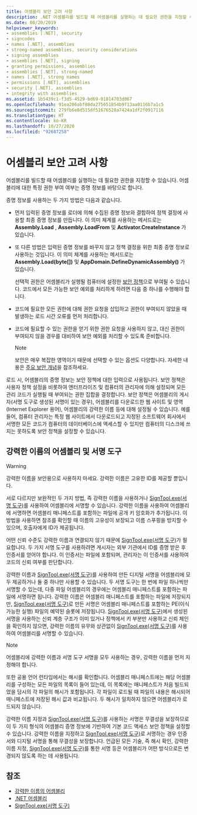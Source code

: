 ```yaml
---
title: 어셈블리 보안 고려 사항
description: .NET 어셈블리를 빌드할 때 어셈블리를 실행하는 데 필요한 권한을 지정할 수 있습니다. 이 문서에서는 강력한 이름의 어셈블리 및 서명 도구에 대해 설명합니다.
ms.date: 08/20/2019
helpviewer_keywords:
- assemblies [.NET], security
- signcodes
- names [.NET], assemblies
- strong-named assemblies, security considerations
- signing assemblies
- assemblies [.NET], signing
- granting permissions, assemblies
- assemblies [.NET], strong-named
- names [.NET], strong names
- permissions [.NET], assemblies
- security [.NET], assemblies
- integrity with assemblies
ms.assetid: 1b5439c1-f3d5-4529-bd69-01814703d067
ms.openlocfilehash: 91ea206abf80da275651854b9f13aa0116b7a1c5
ms.sourcegitcommit: 279fb6e8d515df51676528a7424a1df2f0917116
ms.translationtype: HT
ms.contentlocale: ko-KR
ms.lasthandoff: 10/27/2020
ms.locfileid: "92687258"
---
```

# <a name="assembly-security-considerations"></a>어셈블리 보안 고려 사항

어셈블리를 빌드할 때 어셈블리를 실행하는 데 필요한 권한을 지정할 수 있습니다. 어셈블리에 대한 특정 권한 부여 여부는 증명 정보를 바탕으로 합니다.  
  
 증명 정보를 사용하는 두 가지 방법은 다음과 같습니다.  
  
- 먼저 입력된 증명 정보를 로더에 의해 수집된 증명 정보와 결합하여 정책 결정에 사용할 최종 증명 정보를 만듭니다. 이 의미 체계를 사용하는 메서드로는 **Assembly.Load** , **Assembly.LoadFrom** 및 **Activator.CreateInstance** 가 있습니다.  
  
- 또 다른 방법은 입력된 증명 정보를 바꾸지 않고 정책 결정을 위한 최종 증명 정보로 사용하는 것입니다. 이 의미 체계를 사용하는 메서드로는 **Assembly.Load(byte[])** 및 **AppDomain.DefineDynamicAssembly()** 가 있습니다.  
  
  선택적 권한은 어셈블리가 실행될 컴퓨터에 설정한 [보안 정책](../../framework/misc/code-access-security-basics.md)으로 부여될 수 있습니다. 코드에서 모든 가능한 보안 예외를 처리하게 하려면 다음 중 하나를 수행해야 합니다.  
  
- 코드에 필요한 모든 권한에 대해 권한 요청을 삽입하고 권한이 부여되지 않았을 때 발생하는 로드 시간 오류를 먼저 처리합니다.  
  
- 코드에 필요할 수 있는 권한을 얻기 위한 권한 요청을 사용하지 않고, 대신 권한이 부여되지 않을 경우를 대비하여 보안 예외를 처리할 수 있도록 준비합니다.  
  
  > [!NOTE]
  > 보안은 매우 복잡한 영역이기 때문에 선택할 수 있는 옵션도 다양합니다. 자세한 내용은 [주요 보안 개념](../security/key-security-concepts.md)을 참조하세요.  
  
 로드 시, 어셈블리의 증명 정보는 보안 정책에 대한 입력으로 사용됩니다. 보안 정책은 사용자 정책 설정을 비롯하여 엔터프라이즈 및 컴퓨터의 관리자에 의해 설정되며 모든 관리 코드가 실행될 때 부여되는 권한 집합을 결정합니다. 보안 정책은 어셈블리의 게시자(서명 도구로 생성된 서명이 있는 경우), 어셈블리를 다운로드한 웹 사이트 및 영역(Internet Explorer 용어), 어셈블리의 강력한 이름 등에 대해 설정될 수 있습니다. 예를 들어, 컴퓨터 관리자는 특정 웹 사이트에서 다운로드되고 지정된 소프트웨어 회사에서 서명한 모든 코드가 컴퓨터의 데이터베이스에 액세스할 수 있지만 컴퓨터의 디스크에 쓰지는 못하도록 보안 정책을 설정할 수 있습니다.  
  
## <a name="strong-named-assemblies-and-signing-tools"></a>강력한 이름의 어셈블리 및 서명 도구  

 > [!WARNING]
 > 강력한 이름을 보안용으로 사용하지 마세요. 강력한 이름은 고유한 ID를 제공할 뿐입니다.

 서로 다르지만 보완적인 두 가지 방법, 즉 강력한 이름을 사용하거나 [SignTool.exe(서명 도구)](../../framework/tools/signtool-exe.md)를 사용하여 어셈블리에 서명할 수 있습니다. 강력한 이름을 사용하여 어셈블리에 서명하면 어셈블리 매니페스트를 포함하는 파일에 공개 키 암호화가 추가됩니다. 이 방법을 사용하면 참조를 확인할 때 이름의 고유성이 보장되고 이름 스푸핑을 방지할 수 있으며, 호출자에게 ID가 제공됩니다.  
  
 어떤 신뢰 수준도 강력한 이름과 연결되지 않기 때문에 [SignTool.exe(서명 도구)](../../framework/tools/signtool-exe.md)가 필요합니다. 두 가지 서명 도구를 사용하려면 게시자는 외부 기관에서 ID를 증명 받은 후 인증서를 얻어야 합니다. 이 인증서는 파일에 포함되며, 관리자는 이 인증서를 사용하여 코드의 신뢰 여부를 판단합니다.  
  
 강력한 이름과 [SignTool.exe(서명 도구)](../../framework/tools/signtool-exe.md)를 사용하여 만든 디지털 서명을 어셈블리에 모두 제공하거나 둘 중 하나만 사용할 수 있습니다. 두 서명 도구는 한 번에 파일 하나씩만 서명할 수 있는데, 다중 파일 어셈블리의 경우에는 어셈블리 매니페스트를 포함하는 파일에 서명하면 됩니다. 강력한 이름은 어셈블리 매니페스트를 포함하는 파일에 저장되지만, [SignTool.exe(서명 도구)](../../framework/tools/signtool-exe.md)로 만든 서명은 어셈블리 매니페스트를 포함하는 PE(이식 가능한 실행) 파일의 예약된 슬롯에 저장됩니다. [SignTool.exe(서명 도구)](../../framework/tools/signtool-exe.md)에서 생성된 서명을 사용하는 신뢰 계층 구조가 이미 있거나 정책에서 키 부분만 사용하고 신뢰 체인을 확인하지 않으면, 강력한 이름의 유무와 상관없이 [SignTool.exe(서명 도구)](../../framework/tools/signtool-exe.md)를 사용하여 어셈블리를 서명할 수 있습니다.  
  
> [!NOTE]
> 어셈블리에 강력한 이름과 서명 도구 서명을 모두 사용하는 경우, 강력한 이름을 먼저 지정해야 합니다.  
  
 또한 공용 언어 런타임에서는 해시를 확인합니다. 어셈블리 매니페스트에는 해당 어셈블리를 구성하는 모든 파일의 목록이 들어 있는데, 이 목록에는 매니페스트가 처음 빌드되었을 당시의 각 파일의 해시가 포함됩니다. 각 파일이 로드될 때 파일의 내용은 해시되어 매니페스트에 저장된 해시 값과 비교됩니다. 두 해시가 일치하지 않으면 어셈블리가 로드되지 않습니다.  
  
 강력한 이름 지정과 [SignTool.exe(서명 도구)](../../framework/tools/signtool-exe.md)를 사용하는 서명은 무결성을 보장하므로 이 두 가지 형식의 어셈블리 증명 정보에 기반하여 기본 코드 액세스 보안 정책을 설정할 수 있습니다. 강력한 이름을 지정하고 [SignTool.exe(서명 도구)](../../framework/tools/signtool-exe.md)로 서명하는 경우 인증서와 디지털 서명을 통해 무결성을 보장합니다. 언급된 모든 기술, 즉 해시 확인, 강력한 이름 지정, [SignTool.exe(서명 도구)](../../framework/tools/signtool-exe.md)를 통한 서명 등은 어셈블리가 어떤 방식으로든 변경되지 않도록 하는 데 사용됩니다.  
  
## <a name="see-also"></a>참조

- [강력한 이름의 어셈블리](strong-named.md)
- [.NET 어셈블리](index.md)
- [SignTool.exe(서명 도구)](../../framework/tools/signtool-exe.md)
